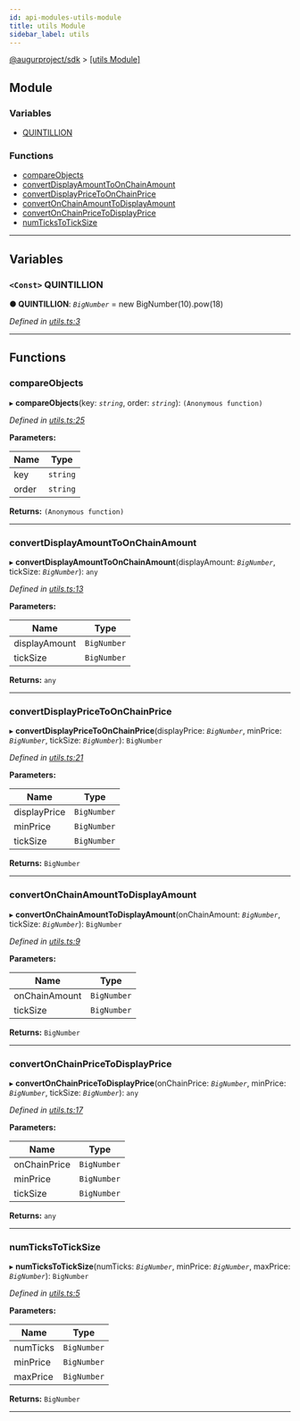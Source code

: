 ```yaml
---
id: api-modules-utils-module
title: utils Module
sidebar_label: utils
---
```


[@augurproject/sdk](api-readme.md) > [[utils Module]](api-modules-utils-module.md)

## Module

### Variables

* [QUINTILLION](api-modules-utils-module.md#quintillion)

### Functions

* [compareObjects](api-modules-utils-module.md#compareobjects)
* [convertDisplayAmountToOnChainAmount](api-modules-utils-module.md#convertdisplayamounttoonchainamount)
* [convertDisplayPriceToOnChainPrice](api-modules-utils-module.md#convertdisplaypricetoonchainprice)
* [convertOnChainAmountToDisplayAmount](api-modules-utils-module.md#convertonchainamounttodisplayamount)
* [convertOnChainPriceToDisplayPrice](api-modules-utils-module.md#convertonchainpricetodisplayprice)
* [numTicksToTickSize](api-modules-utils-module.md#numtickstoticksize)

---

## Variables

<a id="quintillion"></a>

### `<Const>` QUINTILLION

**● QUINTILLION**: *`BigNumber`* =  new BigNumber(10).pow(18)

*Defined in [utils.ts:3](https://github.com/AugurProject/augur/blob/06e47ad207/packages/augur-sdk/src/utils.ts#L3)*

___

## Functions

<a id="compareobjects"></a>

###  compareObjects

▸ **compareObjects**(key: *`string`*, order: *`string`*): `(Anonymous function)`

*Defined in [utils.ts:25](https://github.com/AugurProject/augur/blob/06e47ad207/packages/augur-sdk/src/utils.ts#L25)*

**Parameters:**

| Name | Type |
| ------ | ------ |
| key | `string` |
| order | `string` |

**Returns:** `(Anonymous function)`

___
<a id="convertdisplayamounttoonchainamount"></a>

###  convertDisplayAmountToOnChainAmount

▸ **convertDisplayAmountToOnChainAmount**(displayAmount: *`BigNumber`*, tickSize: *`BigNumber`*): `any`

*Defined in [utils.ts:13](https://github.com/AugurProject/augur/blob/06e47ad207/packages/augur-sdk/src/utils.ts#L13)*

**Parameters:**

| Name | Type |
| ------ | ------ |
| displayAmount | `BigNumber` |
| tickSize | `BigNumber` |

**Returns:** `any`

___
<a id="convertdisplaypricetoonchainprice"></a>

###  convertDisplayPriceToOnChainPrice

▸ **convertDisplayPriceToOnChainPrice**(displayPrice: *`BigNumber`*, minPrice: *`BigNumber`*, tickSize: *`BigNumber`*): `BigNumber`

*Defined in [utils.ts:21](https://github.com/AugurProject/augur/blob/06e47ad207/packages/augur-sdk/src/utils.ts#L21)*

**Parameters:**

| Name | Type |
| ------ | ------ |
| displayPrice | `BigNumber` |
| minPrice | `BigNumber` |
| tickSize | `BigNumber` |

**Returns:** `BigNumber`

___
<a id="convertonchainamounttodisplayamount"></a>

###  convertOnChainAmountToDisplayAmount

▸ **convertOnChainAmountToDisplayAmount**(onChainAmount: *`BigNumber`*, tickSize: *`BigNumber`*): `BigNumber`

*Defined in [utils.ts:9](https://github.com/AugurProject/augur/blob/06e47ad207/packages/augur-sdk/src/utils.ts#L9)*

**Parameters:**

| Name | Type |
| ------ | ------ |
| onChainAmount | `BigNumber` |
| tickSize | `BigNumber` |

**Returns:** `BigNumber`

___
<a id="convertonchainpricetodisplayprice"></a>

###  convertOnChainPriceToDisplayPrice

▸ **convertOnChainPriceToDisplayPrice**(onChainPrice: *`BigNumber`*, minPrice: *`BigNumber`*, tickSize: *`BigNumber`*): `any`

*Defined in [utils.ts:17](https://github.com/AugurProject/augur/blob/06e47ad207/packages/augur-sdk/src/utils.ts#L17)*

**Parameters:**

| Name | Type |
| ------ | ------ |
| onChainPrice | `BigNumber` |
| minPrice | `BigNumber` |
| tickSize | `BigNumber` |

**Returns:** `any`

___
<a id="numtickstoticksize"></a>

###  numTicksToTickSize

▸ **numTicksToTickSize**(numTicks: *`BigNumber`*, minPrice: *`BigNumber`*, maxPrice: *`BigNumber`*): `BigNumber`

*Defined in [utils.ts:5](https://github.com/AugurProject/augur/blob/06e47ad207/packages/augur-sdk/src/utils.ts#L5)*

**Parameters:**

| Name | Type |
| ------ | ------ |
| numTicks | `BigNumber` |
| minPrice | `BigNumber` |
| maxPrice | `BigNumber` |

**Returns:** `BigNumber`

___

